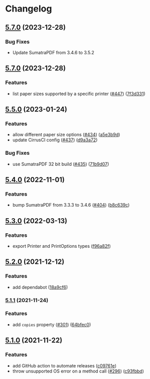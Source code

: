 # Changelog

## [5.7.0](https://www.github.com/websmithcode/pdf-to-printer-modern/compare/v5.6.0...v5.7.0) (2023-12-28)

### Bug Fixes

- Update SumatraPDF from 3.4.6 to 3.5.2

## [5.7.0](https://www.github.com/websmithcode/pdf-to-printer-modern/compare/v5.5.0...v5.7.0) (2023-12-28)

### Features

- list paper sizes supported by a specific printer ([#447](https://www.github.com/websmithcode/pdf-to-printer-modern/issues/447)) ([7f3d331](https://www.github.com/websmithcode/pdf-to-printer-modern/commit/7f3d331413dbc5c98c8b5b245539ba38da038d41))

## [5.5.0](https://www.github.com/websmithcode/pdf-to-printer-modern/compare/v5.4.0...v5.5.0) (2023-01-24)

### Features

- allow different paper size options ([#434](https://www.github.com/websmithcode/pdf-to-printer-modern/issues/434)) ([a5e3b9d](https://www.github.com/websmithcode/pdf-to-printer-modern/commit/a5e3b9d563464b4f16b8722d0d255ec507a9b180))
- update CirrusCI config ([#437](https://www.github.com/websmithcode/pdf-to-printer-modern/issues/437)) ([d9a3a72](https://www.github.com/websmithcode/pdf-to-printer-modern/commit/d9a3a72d45022c0d50a660756272a4dffdac58bb))

### Bug Fixes

- use SumatraPDF 32 bit build ([#435](https://www.github.com/websmithcode/pdf-to-printer-modern/issues/435)) ([71b9d07](https://www.github.com/websmithcode/pdf-to-printer-modern/commit/71b9d074f1d35d298d8e7a5afe2885b8bb21867a))

## [5.4.0](https://www.github.com/websmithcode/pdf-to-printer-modern/compare/v5.3.0...v5.4.0) (2022-11-01)

### Features

- bump SumatraPDF from 3.3.3 to 3.4.6 ([#404](https://www.github.com/websmithcode/pdf-to-printer-modern/issues/404)) ([b8c639c](https://www.github.com/websmithcode/pdf-to-printer-modern/commit/b8c639ca47952e91c48f522ec1aba738f1f3a5d2))

## [5.3.0](https://www.github.com/websmithcode/pdf-to-printer-modern/compare/v5.2.0...v5.3.0) (2022-03-13)

### Features

- export Printer and PrintOptions types ([f96a82f](https://www.github.com/websmithcode/pdf-to-printer-modern/commit/f96a82fecb116f79cfdebbcee189c783ca0ee06a))

## [5.2.0](https://www.github.com/websmithcode/pdf-to-printer-modern/compare/v5.1.1...v5.2.0) (2021-12-12)

### Features

- add dependabot ([18a9cf6](https://www.github.com/websmithcode/pdf-to-printer-modern/commit/18a9cf610e6daf106ad62917df1b1e211b99ad4a))

### [5.1.1](https://www.github.com/websmithcode/pdf-to-printer-modern/compare/v5.1.0...v5.1.1) (2021-11-24)

### Features

- add `copies` property ([#301](https://www.github.com/websmithcode/pdf-to-printer-modern/issues/301)) ([64bfec0](https://www.github.com/websmithcode/pdf-to-printer-modern/commit/64bfec081ebc82e88884f0f71bf8c946c2ef04d3))

## [5.1.0](https://www.github.com/websmithcode/pdf-to-printer-modern/compare/v5.0.1...v5.1.0) (2021-11-22)

### Features

- add GitHub action to automate releases ([c09761e](https://www.github.com/websmithcode/pdf-to-printer-modern/commit/c09761e35b8962dd4c5d5aab752de87408cf5b5a))
- throw unsupported OS error on a method call ([#296](https://www.github.com/websmithcode/pdf-to-printer-modern/issues/296)) ([c93fbbd](https://www.github.com/websmithcode/pdf-to-printer-modern/commit/c93fbbd664fc62b34aff28025383c2af13316980))
